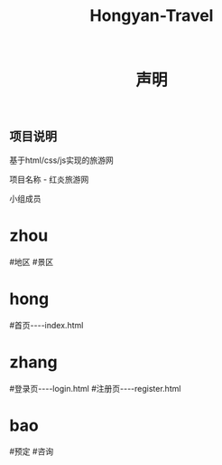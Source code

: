 <h1 align="center">Hongyan-Travel</h1>

<br/>

<h1 align="center">声明</h1>


<br/>

## 项目说明
基于html/css/js实现的旅游网

项目名称 - 红炎旅游网

小组成员

# zhou
  #地区
  #景区
#

# hong
  #首页----index.html
#

# zhang
  #登录页----login.html
  #注册页----register.html
#

# bao
  #预定
  #咨询

<br/>



